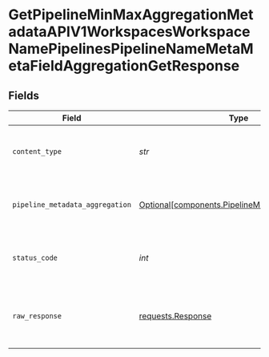 # GetPipelineMinMaxAggregationMetadataAPIV1WorkspacesWorkspaceNamePipelinesPipelineNameMetaMetaFieldAggregationGetResponse


## Fields

| Field                                                                                                      | Type                                                                                                       | Required                                                                                                   | Description                                                                                                |
| ---------------------------------------------------------------------------------------------------------- | ---------------------------------------------------------------------------------------------------------- | ---------------------------------------------------------------------------------------------------------- | ---------------------------------------------------------------------------------------------------------- |
| `content_type`                                                                                             | *str*                                                                                                      | :heavy_check_mark:                                                                                         | HTTP response content type for this operation                                                              |
| `pipeline_metadata_aggregation`                                                                            | [Optional[components.PipelineMetadataAggregation]](../../models/components/pipelinemetadataaggregation.md) | :heavy_minus_sign:                                                                                         | Min and max value aggregation of the meta_field                                                            |
| `status_code`                                                                                              | *int*                                                                                                      | :heavy_check_mark:                                                                                         | HTTP response status code for this operation                                                               |
| `raw_response`                                                                                             | [requests.Response](https://requests.readthedocs.io/en/latest/api/#requests.Response)                      | :heavy_minus_sign:                                                                                         | Raw HTTP response; suitable for custom response parsing                                                    |